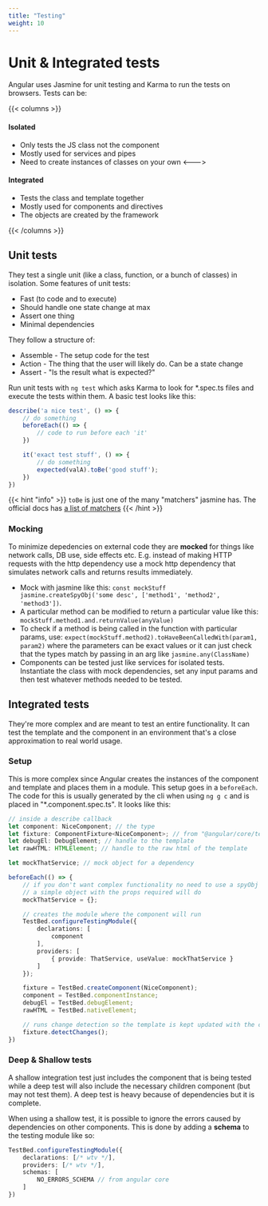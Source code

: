 ```yaml
---
title: "Testing"
weight: 10
---
```

# Unit & Integrated tests
Angular uses Jasmine for unit testing and Karma to run the tests on browsers. Tests can be:

{{< columns >}}

#### Isolated
* Only tests the JS class not the component
* Mostly used for services and pipes
* Need to create instances of classes on your own
<--->
#### Integrated
* Tests the class and template together
* Mostly used for components and directives
* The objects are created by the framework

{{< /columns >}}

## Unit tests
They test a single unit (like a class, function, or a bunch of classes) in isolation. Some features of unit tests:
* Fast (to code and to execute)
* Should handle one state change at max
* Assert one thing
* Minimal dependencies

They follow a structure of:
* Assemble - The setup code for the test
* Action - The thing that the user will likely do. Can be a state change
* Assert - "Is the result what is expected?"

Run unit tests with `ng test` which asks Karma to look for *.spec.ts files and execute the tests within them.
A basic test looks like this:
```ts
describe('a nice test', () => {
    // do something
    beforeEach(() => {
        // code to run before each 'it'
    })

    it('exact test stuff', () => {
        // do something
        expected(valA).toBe('good stuff');
    })
})
```
{{< hint "info" >}}
`toBe` is just one of the many "matchers" jasmine has. The official docs has [a list of matchers](https://jasmine.github.io/api/4.0/matchers)
{{< /hint >}}

### Mocking
To minimize depedencies on external code they are **mocked** for things like network calls, DB use, side effects etc. E.g. instead of making HTTP requests with the http dependency use a mock http dependency that simulates network calls and returns results immediately.

* Mock with jasmine like this: `const mockStuff jasmine.createSpyObj('some desc', ['method1', 'method2', 'method3'])`.
* A particular method can be modified to return a particular value like this: `mockStuff.method1.and.returnValue(anyValue)`
* To check if a method is being called in the function with particular params, use: `expect(mockStuff.method2).toHaveBeenCalledWith(param1, param2)` where the parameters can be exact values or it can just check that the types match by passing in an arg like `jasmine.any(ClassName)`
* Components can be tested just like services for isolated tests. Instantiate the class with mock dependencies, set any input params and then test whatever methods needed to be tested.

## Integrated tests
They're more complex and are meant to test an entire functionality. It can test the template and the component in an environment that's a close approximation to real world usage.

### Setup
This is more complex since Angular creates the instances of the component and template and places them in a module. This setup goes in a `beforeEach`. The code for this is usually generated by the cli when using `ng g c` and is placed in "*.component.spec.ts". It looks like this:
```ts
// inside a describe callback
let component: NiceComponent; // the type
let fixture: ComponentFixture<NiceComponent>; // from "@angular/core/testing"
let debugEl: DebugElement; // handle to the template
let rawHTML: HTMLElement; // handle to the raw html of the template

let mockThatService; // mock object for a dependency

beforeEach(() => {
    // if you don't want complex functionality no need to use a spyObj
    // a simple object with the props required will do
    mockThatService = {};

    // creates the module where the component will run
    TestBed.configureTestingModule({
        declarations: [
            component
        ],
        providers: [
            { provide: ThatService, useValue: mockThatService }
        ]
    });

    fixture = TestBed.createComponent(NiceComponent);
    component = TestBed.componentInstance;
    debugEl = TestBed.debugElement;
    rawHTML = TestBed.nativeElement;

    // runs change detection so the template is kept updated with the component
    fixture.detectChanges();
})
```

### Deep & Shallow tests
A shallow integration test just includes the component that is being tested while a deep test will also include the necessary children component (but may not test them).
A deep test is heavy because of dependencies but it is complete.

When using a shallow test, it is possible to ignore the errors caused by dependencies on other components.
This is done by adding a **schema** to the testing module like so:
```ts
TestBed.configureTestingModule({
    declarations: [/* wtv */],
    providers: [/* wtv */],
    schemas: [
        NO_ERRORS_SCHEMA // from angular core
    ]
})
```